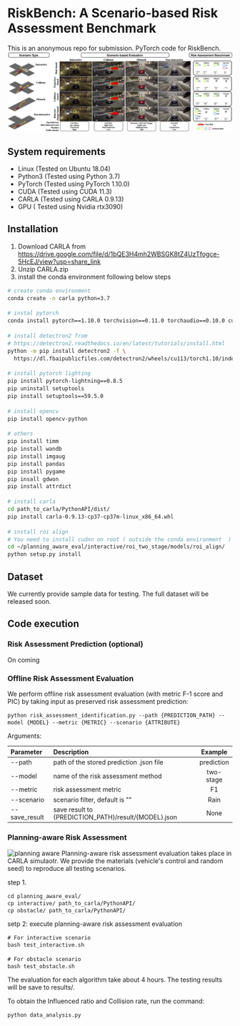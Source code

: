 # RiskBench: A Scenario-based Risk Assessment Benchmark
This is an anonymous repo for submission.
PyTorch code for RiskBench.
![RiskBench](images/teaser2.png)

## System requirements
- Linux (Tested on Ubuntu 18.04)
- Python3 (Tested using Python 3.7)
- PyTorch (Tested using PyTorch 1.10.0)
- CUDA (Tested using CUDA 11.3)
- CARLA (Tested using CARLA 0.9.13)
- GPU ( Tested using Nvidia rtx3090)

## Installation
1. Download CARLA from https://drive.google.com/file/d/1bQE3H4mh2WBSGK8tZ4UzTfogce-5HcEJ/view?usp=share_link
2. Unzip CARLA.zip
3. install the conda environment following below steps

```bash
# create conda environment 
conda create -n carla python=3.7

# instal pytorch 
conda install pytorch==1.10.0 torchvision==0.11.0 torchaudio==0.10.0 cudatoolkit=11.3 -c pytorch -c conda-forge

# install detectron2 from 
# https://detectron2.readthedocs.io/en/latest/tutorials/install.html
python -m pip install detectron2 -f \
  https://dl.fbaipublicfiles.com/detectron2/wheels/cu113/torch1.10/index.html
  
# install pytorch lighting 
pip install pytorch-lightning==0.8.5
pip uninstall setuptools
pip install setuptools==59.5.0

# install opencv
pip install opencv-python

# others
pip install timm
pip install wandb
pip install imgaug
pip install pandas
pip install pygame
pip insall gdwon
pip install attrdict

# install carla 
cd path_to_carla/PythonAPI/dist/
pip install carla-0.9.13-cp37-cp37m-linux_x86_64.whl

# install roi align
# You need to install cudnn on root ( outside the conda environment  )
cd ~/planning_aware_eval/interactive/roi_two_stage/models/roi_align/
python setup.py install

```



## Dataset
We currently provide sample data for testing. The full dataset will be released soon.

## Code execution

### Risk Assessment Prediction (optional)
On coming

### Offline Risk Assessment Evaluation
We perform offline risk assessment evaluation (with metric F-1 score and PIC) by taking input as preserved risk assessment prediction:
```
python risk_assessment_identification.py --path {PREDICTION_PATH} --model {MODEL} --metric {METRIC} --scenario {ATTRIBUTE}
```

Arguments: 

| Parameter     | Description                                          |  Example   |
| :------------ | :--------------------------------------------------- | :--------: |
| --path        | path of the stored prediction .json file             | prediction |
| --model       | name of the risk assessment method                   | two-stage  |
| --metric      | risk assessment metric                               |     F1     |
| --scenario    | scenario filter, default is ""                       |    Rain    |
| --save_result | save result to {PREDICTION_PATH}/result/{MODEL}.json |    None    |


### Planning-aware Risk Assessment
![planning aware ](images/planning_aware.gif)
Planning-aware risk assessment evaluation takes place in CARLA simulaotr. We provide the materials (vehicle's control and random seed) to reproduce all testing scenarios.

step 1. 

```
cd planning_aware_eval/
cp interactive/ path_to_carla/PythonAPI/
cp obstacle/ path_to_carla/PythonAPI/
```

setp 2: execute planning-aware risk assessment evaluation
```
# For interactive scenario
bash test_interactive.sh

# For obstacle scenario
bash test_obstacle.sh
```

The evaluation for each algorithm take about 4 hours.
The testing results will be save to results/. 

To obtain the Influenced ratio and Collision rate, run the command:
```
python data_analysis.py
```
